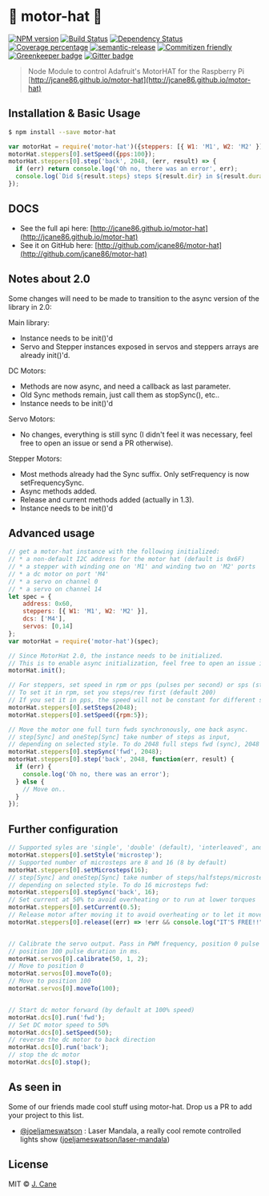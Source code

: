 # 🏁 motor-hat 🎩

[![NPM version][npm-image]][npm-url] [![Build Status][travis-image]][travis-url] [![Dependency Status][daviddm-image]][daviddm-url] [![Coverage percentage][coveralls-image]][coveralls-url] [![semantic-release][semrel-image]][semrel-url] [![Commitizen friendly][commitizen-image]][commitizen-url] [![Greenkeeper badge](https://badges.greenkeeper.io/jcane86/motor-hat.svg)](https://greenkeeper.io/) [![Gitter badge](https://badges.gitter.im/motor-hat.png)](https://gitter.im/motor-hat)

> Node Module to control Adafruit's MotorHAT for the Raspberry Pi [http://jcane86.github.io/motor-hat](http://jcane86.github.io/motor-hat)

## Installation & Basic Usage

```sh
$ npm install --save motor-hat
```
```js
var motorHat = require('motor-hat')({steppers: [{ W1: 'M1', W2: 'M2' }]}).init();
motorHat.steppers[0].setSpeed({pps:100});
motorHat.steppers[0].step('back', 2048, (err, result) => {
  if (err) return console.log('Oh no, there was an error', err);
  console.log(`Did ${result.steps} steps ${result.dir} in ${result.duration/1000} seconds. I had to retry ${result.retried} steps because you set me up quicker than your poor board can handle.`); 
});
```

## DOCS

* See the full api here: [http://jcane86.github.io/motor-hat](http://jcane86.github.io/motor-hat)
* See it on GitHub here: [http://github.com/jcane86/motor-hat](http://github.com/jcane86/motor-hat)

## Notes about 2.0

Some changes will need to be made to transition to the async version of the library in 2.0:

Main library:
* Instance needs to be init()'d
* Servo and Stepper instances exposed in servos and steppers arrays are already init()'d.

DC Motors: 
* Methods are now async, and need a callback as last parameter.
* Old Sync methods remain, just call them as stopSync(), etc..
* Instance needs to be init()'d

Servo Motors:
* No changes, everything is still sync (I didn't feel it was necessary, feel free to open an issue or send a PR otherwise).

Stepper Motors:
* Most methods already had the Sync suffix. Only setFrequency is now setFrequencySync.
* Async methods added.
* Release and current methods added (actually in 1.3).
* Instance needs to be init()'d

## Advanced usage

```js
// get a motor-hat instance with the following initialized:
// * a non-default I2C address for the motor hat (default is 0x6F)
// * a stepper with winding one on 'M1' and winding two on 'M2' ports
// * a dc motor on port 'M4'
// * a servo on channel 0
// * a servo on channel 14
let spec = {
    address: 0x60,
    steppers: [{ W1: 'M1', W2: 'M2' }],
    dcs: ['M4'],
    servos: [0,14]
};
var motorHat = require('motor-hat')(spec);

// Since MotorHat 2.0, the instance needs to be initialized.
// This is to enable async initialization, feel free to open an issue if this is a pain.
motorHat.init();

// For steppers, set speed in rpm or pps (pulses per second) or sps (steps per second).
// To set it in rpm, set you steps/rev first (default 200)
// If you set it in pps, the speed will not be constant for different styles or number of microsteps.
motorHat.steppers[0].setSteps(2048);
motorHat.steppers[0].setSpeed({rpm:5});

// Move the motor one full turn fwds synchronously, one back async.
// step[Sync] and oneStep[Sync] take number of steps as input, 
// depending on selected style. To do 2048 full steps fwd (sync), 2048 back (async):
motorHat.steppers[0].stepSync('fwd', 2048);
motorHat.steppers[0].step('back', 2048, function(err, result) {
  if (err) {
    console.log('Oh no, there was an error');
  } else {
    // Move on..
  }
});
```

## Further configuration
```js
// Supported syles are 'single', 'double' (default), 'interleaved', and 'microstep'
motorHat.steppers[0].setStyle('microstep');
// Supported number of microsteps are 8 and 16 (8 by default)
motorHat.steppers[0].setMicrosteps(16);
// step[Sync] and oneStep[Sync] take number of steps/halfsteps/microsteps as input, 
// depending on selected style. To do 16 microsteps fwd:
motorHat.steppers[0].stepSync('back', 16);
// Set current at 50% to avoid overheating or to run at lower torques
motorHat.steppers[0].setCurrent(0.5);
// Release motor after moving it to avoid overheating or to let it move freely.
motorHat.steppers[0].release((err) => !err && console.log("IT'S FREE!!"));


// Calibrate the servo output. Pass in PWM frequency, position 0 pulse duration in ms,
// position 100 pulse duration in ms.
motorHat.servos[0].calibrate(50, 1, 2);
// Move to position 0
motorHat.servos[0].moveTo(0);
// Move to position 100
motorHat.servos[0].moveTo(100);


// Start dc motor forward (by default at 100% speed)
motorHat.dcs[0].run('fwd');
// Set DC motor speed to 50%
motorHat.dcs[0].setSpeed(50);
// reverse the dc motor to back direction
motorHat.dcs[0].run('back');
// stop the dc motor
motorHat.dcs[0].stop();
```

## As seen in
Some of our friends made cool stuff using motor-hat. Drop us a PR to add your project to this list.

 - [@joeljameswatson]( https://github.com/joeljameswatson ) : Laser Mandala, a really cool remote controlled lights show ([joeljameswatson/laser-mandala]( https://github.com/joeljameswatson/laser-mandala ))
## License

MIT © [J. Cane](https://www.github.com/jcane86)


[npm-image]: https://badge.fury.io/js/motor-hat.svg
[npm-url]: https://npmjs.org/package/motor-hat
[travis-image]: https://travis-ci.org/jcane86/motor-hat.svg?branch=master
[travis-url]: https://travis-ci.org/jcane86/motor-hat
[daviddm-image]: https://david-dm.org/jcane86/motor-hat.svg?theme=shields.io
[daviddm-url]: https://david-dm.org/jcane86/motor-hat
[coveralls-image]: https://img.shields.io/coveralls/jcane86/motor-hat/master.svg
[coveralls-url]: https://coveralls.io/github/jcane86/motor-hat?branch=master
[semrel-image]: https://img.shields.io/badge/%20%20%F0%9F%93%A6%F0%9F%9A%80-semantic--release-e10079.svg
[semrel-url]: https://github.com/semantic-release/semantic-release
[commitizen-image]: https://img.shields.io/badge/commitizen-friendly-brightgreen.svg
[commitizen-url]: http://commitizen.github.io/cz-cli/
